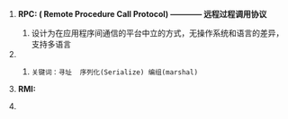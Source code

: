 1. **RPC: \( Remote Procedure Call  Protocol\) ———— 远程过程调用协议**
   1. 设计为在应用程序间通信的平台中立的方式，无操作系统和语言的差异，支持多语言
2. 1. ```
      关键词：寻址  序列化(Serialize) 编组(marshal) 
      ```
3. **RMI:**

4. 


